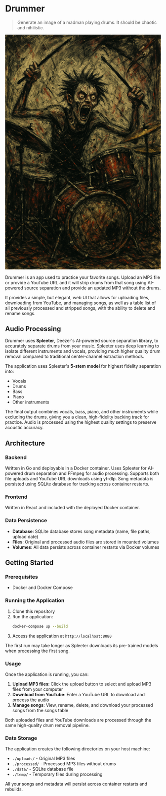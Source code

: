 # Drummer

> Generate an image of a madman playing drums. It should be chaotic and nihilistic.

![Drummer](drummer.png)

Drummer is an app used to practice your favorite songs. Upload an MP3 file or provide a YouTube URL and it will strip drums from that song using AI-powered source separation and provide an updated MP3 without the drums.

It provides a simple, but elegant, web UI that allows for uploading files, downloading from YouTube, and managing songs, as well as a table list of all previously processed and stripped songs, with the ability to delete and rename songs.

## Audio Processing

Drummer uses **Spleeter**, Deezer's AI-powered source separation library, to accurately separate drums from your music. Spleeter uses deep learning to isolate different instruments and vocals, providing much higher quality drum removal compared to traditional center-channel extraction methods.

The application uses Spleeter's **5-stem model** for highest fidelity separation into:
- Vocals
- Drums  
- Bass
- Piano
- Other instruments

The final output combines vocals, bass, piano, and other instruments while excluding the drums, giving you a clean, high-fidelity backing track for practice. Audio is processed using the highest quality settings to preserve acoustic accuracy.

## Architecture

### Backend

Written in Go and deployable in a Docker container. Uses Spleeter for AI-powered drum separation and FFmpeg for audio processing. Supports both file uploads and YouTube URL downloads using yt-dlp. Song metadata is persisted using SQLite database for tracking across container restarts.

### Frontend

Written in React and included with the deployed Docker container.

### Data Persistence

- **Database**: SQLite database stores song metadata (name, file paths, upload date)
- **Files**: Original and processed audio files are stored in mounted volumes
- **Volumes**: All data persists across container restarts via Docker volumes

## Getting Started

### Prerequisites

- Docker and Docker Compose

### Running the Application

1. Clone this repository
2. Run the application:
   ```bash
   docker-compose up --build
   ```
3. Access the application at `http://localhost:8080`

The first run may take longer as Spleeter downloads its pre-trained models when processing the first song.

### Usage

Once the application is running, you can:

1. **Upload MP3 files**: Click the upload button to select and upload MP3 files from your computer
2. **Download from YouTube**: Enter a YouTube URL to download and process the audio
3. **Manage songs**: View, rename, delete, and download your processed songs from the songs table

Both uploaded files and YouTube downloads are processed through the same high-quality drum removal pipeline.

### Data Storage

The application creates the following directories on your host machine:
- `./uploads/` - Original MP3 files
- `./processed/` - Processed MP3 files without drums  
- `./data/` - SQLite database file
- `./temp/` - Temporary files during processing

All your songs and metadata will persist across container restarts and rebuilds.
